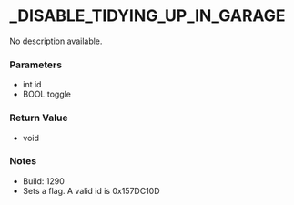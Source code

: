 # _DISABLE_TIDYING_UP_IN_GARAGE

No description available.

### Parameters
* int id
* BOOL toggle

### Return Value
* void

### Notes
* Build: 1290
* Sets a flag. A valid id is 0x157DC10D

